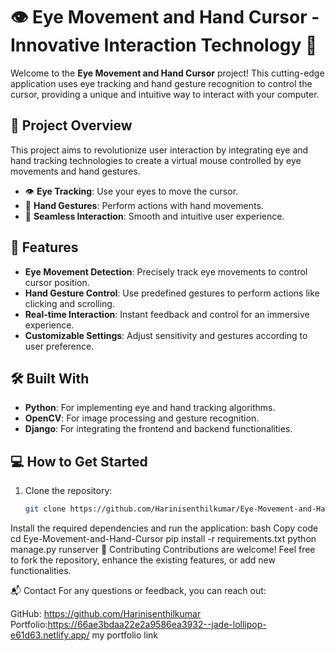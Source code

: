 # 👁️ Eye Movement and Hand Cursor - Innovative Interaction Technology 🤲

Welcome to the **Eye Movement and Hand Cursor** project! This cutting-edge application uses eye tracking and hand gesture recognition to control the cursor, providing a unique and intuitive way to interact with your computer.


## 🎯 Project Overview

This project aims to revolutionize user interaction by integrating eye and hand tracking technologies to create a virtual mouse controlled by eye movements and hand gestures.

- 👁️ **Eye Tracking**: Use your eyes to move the cursor.
- 🤲 **Hand Gestures**: Perform actions with hand movements.
- 🔄 **Seamless Interaction**: Smooth and intuitive user experience.


## 🚀 Features

- **Eye Movement Detection**: Precisely track eye movements to control cursor position.
- **Hand Gesture Control**: Use predefined gestures to perform actions like clicking and scrolling.
- **Real-time Interaction**: Instant feedback and control for an immersive experience.
- **Customizable Settings**: Adjust sensitivity and gestures according to user preference.

## 🛠️ Built With

- **Python**: For implementing eye and hand tracking algorithms.
- **OpenCV**: For image processing and gesture recognition.
- **Django**: For integrating the frontend and backend functionalities.

## 💻 How to Get Started

1. Clone the repository:
   ```bash
   git clone https://github.com/Harinisenthilkumar/Eye-Movement-and-Hand-Cursor.git
Install the required dependencies and run the application:
bash
Copy code
cd Eye-Movement-and-Hand-Cursor
pip install -r requirements.txt
python manage.py runserver
🤝 Contributing
Contributions are welcome! Feel free to fork the repository, enhance the existing features, or add new functionalities.

📬 Contact
For any questions or feedback, you can reach out:

GitHub: https://github.com/Harinisenthilkumar
Portfolio:https://66ae3bdaa22e2a9586ea3932--jade-lollipop-e61d63.netlify.app/ my portfolio link
